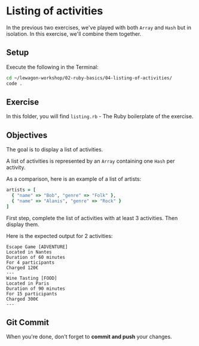 # Listing of activities

In the previous two exercises, we've played with both `Array` and `Hash` but in isolation. In this exercise, we'll combine them together.

## Setup

Execute the following in the Terminal:

```bash
cd ~/lewagon-workshop/02-ruby-basics/04-listing-of-activities/
code .
```

## Exercise

In this folder, you will find `listing.rb` - The Ruby boilerplate of the exercise.

## Objectives

The goal is to display a list of activities.

A list of activities is represented by an `Array` containing one `Hash` per activity.

As a comparison, here is an example of a list of artists:

```ruby
artists = [
  { "name" => "Bob", "genre" => "Folk" },
  { "name" => "Alanis", "genre" => "Rock" }
]
```

First step, complete the list of activities with at least 3 activities. Then display them.

Here is the expected output for 2 activities:

```
Escape Game [ADVENTURE]
Located in Nantes
Duration of 60 minutes
For 4 participants
Charged 120€
---
Wine Tasting [FOOD]
Located in Paris
Duration of 90 minutes
For 15 participants
Charged 300€
---
```

## Git Commit

When you're done, don't forget to **commit and push** your changes.
